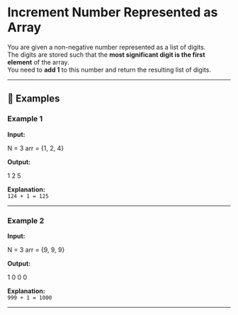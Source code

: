 # Increment Number Represented as Array

You are given a non-negative number represented as a list of digits.  
The digits are stored such that the **most significant digit is the first element** of the array.  
You need to **add 1** to this number and return the resulting list of digits.

---

## 🔹 Examples

### Example 1
**Input:**  

N = 3
arr = {1, 2, 4}

**Output:**  

1 2 5

**Explanation:**  
`124 + 1 = 125`

---

### Example 2
**Input:**  

N = 3
arr = {9, 9, 9}

**Output:**  

1 0 0 0

**Explanation:**  
`999 + 1 = 1000`

---
